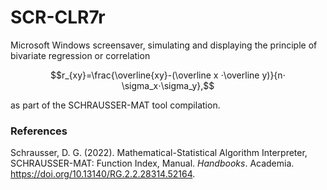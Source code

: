 # SCR-CLR7r
Microsoft Windows screensaver, simulating and displaying the principle of bivariate regression or correlation

$$r_{xy}=\frac{\overline{xy}-(\overline x ⋅\overline y)}{n⋅ \sigma_x⋅\sigma_y},$$

as part of the SCHRAUSSER-MAT tool compilation. 

### References

Schrausser, D. G. (2022). Mathematical-Statistical Algorithm Interpreter,
SCHRAUSSER-MAT: Function Index, Manual. *Handbooks*. Academia.
https://doi.org/10.13140/RG.2.2.28314.52164.
